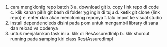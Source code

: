 1. cara mengklonig repo batch 3
    a. download git
    b. copy link repo di code
    c. klik kanan pilih git bash di folder yg ingin di tuju
    d. ketik git clone {link repo}
    e. enter dan akan mencloning reponya 
    f. lalu impot ke visual studio
2. install dependencieds disini pada pom untuk mengambil library di sana dan reload vs codenya
3. untuk menjalankan task ini 
    a. klik di ResAssuredImlp
    b. klik shorcut running pada samping kiri class RestAssuredImpl
